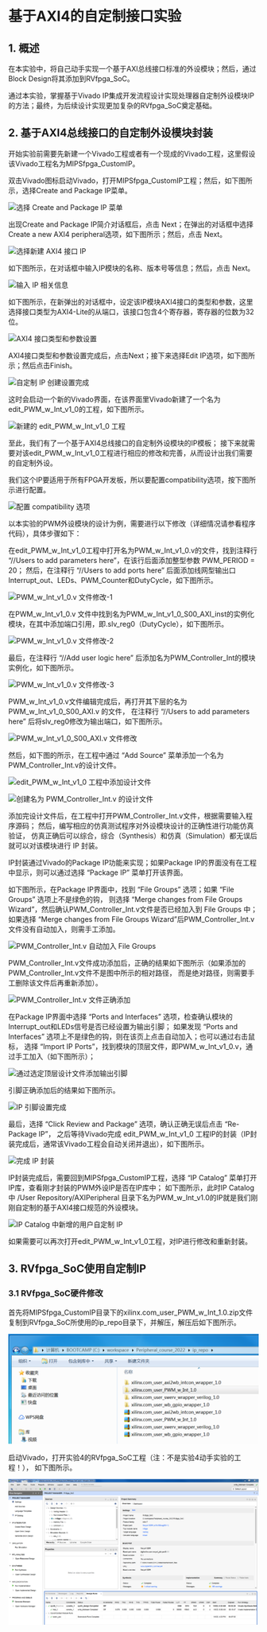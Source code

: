 # 基于AXI4的自定制接口实验

## 1. 概述
在本实验中，将自己动手实现一个基于AXI总线接口标准的外设模块；然后，通过Block Design将其添加到RVfpga_SoC。

通过本实验，掌握基于Vivado IP集成开发流程设计实现处理器自定制外设模块IP的方法；最终，为后续设计实现更加复杂的RVfpga_SoC奠定基础。

## 2. 基于AXI4总线接口的自定制外设模块封装

开始实验前需要先新建一个Vivado工程或者有一个现成的Vivado工程，这里假设该Vivado工程名为MIPSfpga_CustomIP。

双击Vivado图标启动Vivado，打开MIPSfpga_CustomIP工程；然后，如下图所示，选择Create and Package IP菜单。

![选择 Create and Package IP 菜单](https://gitee.com/hustos/bluetooth-car/raw/lab1/picture/image96.png)

出现Create and Package IP简介对话框后，点击 Next；在弹出的对话框中选择Create a new AXI4 peripheral选项，如下图所示；然后，点击 Next。

![选择新建 AXI4 接口 IP](https://gitee.com/hustos/bluetooth-car/raw/lab1/picture/image97.png)

如下图所示，在对话框中输入IP模块的名称、版本号等信息；然后，点击 Next。

![输入 IP 相关信息](https://gitee.com/hustos/bluetooth-car/raw/lab1/picture/image98.png)

如下图所示，在新弹出的对话框中，设定该IP模块AXI4接口的类型和参数，这里选择接口类型为AXI4-Lite的从端口，该接口包含4个寄存器，寄存器的位数为32位。

![AXI4 接口类型和参数设置](https://gitee.com/hustos/bluetooth-car/raw/lab1/picture/image99.png)

AXI4接口类型和参数设置完成后，点击Next；接下来选择Edit IP选项，如下图所示；然后点击Finish。

![自定制 IP 创建设置完成](https://gitee.com/hustos/bluetooth-car/raw/lab1/picture/image100.png)

这时会启动一个新的Vivado界面，在该界面里Vivado新建了一个名为edit_PWM_w_Int_v1_0的工程，如下图所示。

![新建的 edit_PWM_w_Int_v1_0 工程](https://gitee.com/hustos/bluetooth-car/raw/lab1/picture/image101.png)

至此，我们有了一个基于AXI4总线接口的自定制外设模块的IP模板；
接下来就需要对该edit_PWM_w_Int_v1_0工程进行相应的修改和完善，从而设计出我们需要的自定制外设。

我们这个IP要适用于所有FPGA开发板，所以要配置compatibility选项，按下图所示进行配置。

![配置 compatibility 选项](https://gitee.com/hustos/bluetooth-car/raw/master/picture/compatibility.png)

以本实验的PWM外设模块的设计为例，需要进行以下修改（详细情况请参看程序代码），具体步骤如下：

在edit_PWM_w_Int_v1_0工程中打开名为PWM_w_Int_v1_0.v的文件，找到注释行 “//Users to add parameters here”，在该行后面添加整型参数 PWM_PERIOD = 20；
然后，在注释行 “//Users to add ports here” 后面添加线网型输出口Interrupt_out、LEDs、PWM_Counter和DutyCycle，如下图所示。

![PWM_w_Int_v1_0.v 文件修改-1](https://gitee.com/hustos/bluetooth-car/raw/lab1/picture/image102.png)

在PWM_w_Int_v1_0.v 文件中找到名为PWM_w_Int_v1_0_S00_AXI_inst的实例化模块，在其中添加端口引用，即.slv_reg0（DutyCycle），如下图所示。

![PWM_w_Int_v1_0.v 文件修改-2](https://gitee.com/hustos/bluetooth-car/raw/lab1/picture/image103.png)

最后，在注释行 “//Add user logic here” 后添加名为PWM_Controller_Int的模块实例化，如下图所示。

![PWM_w_Int_v1_0.v 文件修改-3](https://gitee.com/hustos/bluetooth-car/raw/lab1/picture/image104.png)

PWM_w_Int_v1_0.v文件编辑完成后，再打开其下层的名为PWM_w_Int_v1_0_S00_AXI.v 的文件，
在注释行 “//Users to add parameters here” 后将slv_reg0修改为输出端口，如下图所示。

![PWM_w_Int_v1_0_S00_AXI.v 文件修改](https://gitee.com/hustos/bluetooth-car/raw/lab1/picture/image105.png)

然后，如下图的所示，在工程中通过 “Add Source” 菜单添加一个名为PWM_Controller_Int.v的设计文件。

![edit_PWM_w_Int_v1_0 工程中添加设计文件](https://gitee.com/hustos/bluetooth-car/raw/lab1/picture/image106.png)

![创建名为 PWM_Controller_Int.v 的设计文件](https://gitee.com/hustos/bluetooth-car/raw/lab1/picture/image107.png)

添加完设计文件后，在工程中打开PWM_Controller_Int.v文件，根据需要输入程序源码；
然后，编写相应的仿真测试程序对外设模块设计的正确性进行功能仿真验证，
仿真正确后可以综合，综合（Synthesis）和仿真（Simulation）都无误后就可以对该模块进行 IP 封装。

IP封装通过Vivado的Package IP功能来实现；如果Package IP的界面没有在工程中显示，则可以通过选择 “Package IP” 菜单打开该界面。

如下图所示，在Package IP界面中，找到 “File Groups” 选项；如果 “File Groups” 选项上不是绿色的钩，
则选择 “Merge changes from File Groups Wizard”，然后确认PWM_Controller_Int.v文件是否已经加入到 File Groups 中；
如果选择 “Merge changes from File Groups Wizard”后PWM_Controller_Int.v文件没有自动加入，则需手工添加。

![PWM_Controller_Int.v 自动加入 File Groups](https://gitee.com/hustos/bluetooth-car/raw/lab1/picture/image108.png)

PWM_Controller_Int.v文件成功添加后，正确的结果如下图所示（如果添加的PWM_Controller_Int.v文件不是图中所示的相对路径，
而是绝对路径，则需要手工删除该文件后再重新添加）。

![PWM_Controller_Int.v 文件正确添加](https://gitee.com/hustos/bluetooth-car/raw/lab1/picture/image109.png)

在Package IP界面中选择 “Ports and Interfaces” 选项，检查确认模块的Interrupt_out和LEDs信号是否已经设置为输出引脚；
如果发现 “Ports and Interfaces” 选项上不是绿色的钩，则在该页上点击自动加入；也可以通过右击鼠标，
选择 “Import IP Ports”，找到模块的顶层文件，即PWM_w_Int_v1_0.v，通过手工加入（如下图所示）；

![通过选定顶层设计文件添加输出引脚](https://gitee.com/hustos/bluetooth-car/raw/lab1/picture/image110.png)

引脚正确添加后的结果如下图所示。

![IP 引脚设置完成](https://gitee.com/hustos/bluetooth-car/raw/lab1/picture/image111.png)

最后，选择 “Click Review and Package” 选项，确认正确无误后点击 “Re-Package IP”，
之后等待Vivado完成 edit_PWM_w_Int_v1_0 工程IP的封装（IP封装完成后，通常该Vivado工程会自动关闭并退出），如下图所示。

![完成 IP 封装](https://gitee.com/hustos/bluetooth-car/raw/lab1/picture/image112.png)

IP封装完成后，需要回到MIPSfpga_CustomIP工程，选择 “IP Catalog” 菜单打开IP库，查看刚才封装的PWM外设IP是否在IP库中；
如下图所示，此时IP Catalog中 /User Repository/AXIPeripheral 目录下名为PWM_w_Int_v1.0的IP就是我们刚刚自定制的基于AXI4接口规范的外设模块。

![IP Catalog 中新增的用户自定制 IP ](https://gitee.com/hustos/bluetooth-car/raw/lab1/picture/image113.png)

如果需要可以再次打开edit_PWM_w_Int_v1_0工程，对IP进行修改和重新封装。

## 3. RVfpga_SoC使用自定制IP
### 3.1 RVfpga_SoC硬件修改
首先将MIPSfpga_CustomIP目录下的xilinx.com_user_PWM_w_Int_1.0.zip文件复制到RVfpga_SoC所使用的ip_repo目录下，并解压，解压后如下图所示。

![复制IP到IP仓库](image_2022010801.png)

启动Vivado，打开实验4的RVfpga_SoC工程（注：不是实验4动手实验的工程！）， 如下图所示。

![打开RVfpga_SoC工程](image_2022010802.png)


